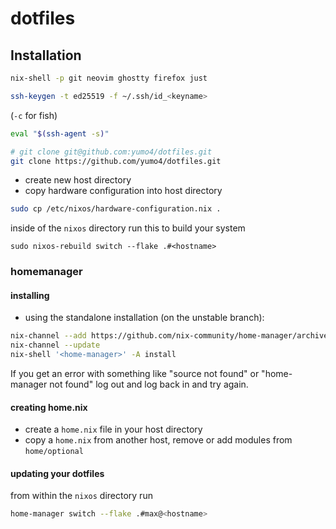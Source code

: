 # dotfiles

<!-- This repo contains my dotfiles, nixos configuration and the wallpapers I use. -->
<!-- I manage my dotfiles with [Home Manger](https://nix-community.github.io/home-manager/). -->
<!---->
<!-- My dotfiles include configurations for: `alacritty`, `fastfetch`, `fish`, `flameshot`, `ghostty`, `hyprland`, `nvim`, `oh-my-posh`, `qtile`, `rofi`, `tmux`, `waybar`, `.zshrc`, `.ideavimrc` and `Gruvbox-Material-Dark` icons and themes. -->
<!---->
## Installation
```bash
nix-shell -p git neovim ghostty firefox just
```
```bash
ssh-keygen -t ed25519 -f ~/.ssh/id_<keyname>
```
(`-c` for fish)
```bash
eval "$(ssh-agent -s)"
```


```bash
# git clone git@github.com:yumo4/dotfiles.git
git clone https://github.com/yumo4/dotfiles.git
```
- create new host directory
- copy hardware configuration into host directory
```bash
sudo cp /etc/nixos/hardware-configuration.nix .
```
inside of the `nixos` directory run this to build your system
```bah
sudo nixos-rebuild switch --flake .#<hostname>
```
### homemanager
#### installing 
- using the standalone installation (on the unstable branch):
```bash
nix-channel --add https://github.com/nix-community/home-manager/archive/master.tar.gz home-manager
nix-channel --update
nix-shell '<home-manager>' -A install
```
If you get an error with something like "source not found" or "home-manager not found" log out and log back in and try again.

#### creating home.nix
- create a `home.nix` file in your host directory
- copy a `home.nix` from another host, remove or add modules from `home/optional`
#### updating your dotfiles
from within the `nixos` directory run
```bash
home-manager switch --flake .#max@<hostname>
```

<!-- <details> -->
<!---->
<!-- <summary>arch & stow stuff</summary> -->
<!---->
<!-- ## stow -->
<!---->
<!-- for setting up the symlinks: from within the `dots` directory run -->
<!-- ```bash -->
<!-- stow . -->
<!-- ``` -->
<!-- or for updating / adding a new config run: -->
<!-- ```bash -->
<!-- stow . --adopt -->
<!---->
<!-- ## arch -->
<!---->
<!-- ### archinstall -->
<!---->
<!-- packages needed: -->
<!-- ```bash -->
<!-- base-devel git stow -->
<!-- ``` -->
<!-- to install `yay` and `packages` and to setup `tmux tpm` run this script: -->
<!-- ```bash -->
<!-- ./scripts/setup.sh -->
<!-- ``` -->
<!---->
<!-- ### nix install -->
<!---->
<!-- - installing nix (only needed on arch): -->
<!-- ```bash -->
<!-- sh <(curl -L https://nixos.org/nix/install) --daemon -->
<!-- ``` -->
<!---->
<!-- ### pacman config -->
<!---->
<!-- ```bash -->
<!-- sudo vim /etc/pacman.conf -->
<!-- ``` -->
<!-- add these to the `pacman.conf` file -->
<!-- ```bash -->
<!-- # Misc options -->
<!-- Color -->
<!-- ILoveCandy -->
<!-- ParallelDownloads = 5 -->
<!-- ``` -->
<!---->
<!-- ### updating using home-manager  -->
<!-- ```bash -->
<!-- home-manger switch --flake . --impure --extra-experimental-features nix-command --extra-experimental-features flakes -->
<!-- ``` -->
<!-- </details> -->

